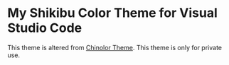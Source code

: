 # My Shikibu Color Theme for Visual Studio Code

This theme is altered from [Chinolor Theme](https://github.com/iwyvi/chinolor).
This theme is only for private use.
